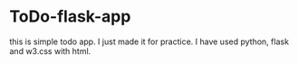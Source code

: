 # ToDo-flask-app
this is simple todo app.
I just made it for practice.
I have used python, flask and w3.css with html.
